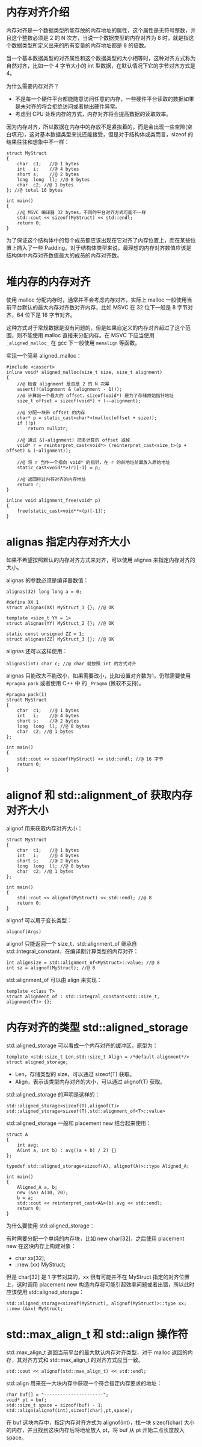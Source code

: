 # 内存对齐介绍

内存对齐是一个数据类型所能存放的内存地址的属性，这个属性是无符号整数，并且这个整数必须是 2 的 N 次方，当说一个数据类型的内存对齐为 8 时，就是指这个数据类型所定义出来的所有变量的内存地址都是 8 的倍数。

当一个基本数据类型的对齐属性和这个数据类型的大小相等时，这种对齐方式称为自然对齐，比如一个 4 字节大小的 int 型数据，在默认情况下它的字节对齐方式是 4。

为什么需要内存对齐？

- 不是每一个硬件平台都能随意访问任意的内存，一些硬件平台读取的数据如果是未对齐的将会拒绝访问或者抛出硬件异常。
- 考虑到 CPU 处理内存的方式，内存对齐将会提高数据的读取效率。

因为内存对齐，所以数据在内存中的存放不是紧挨着的，而是会出现一些空隙(空白填充)，这对基本数据类型来说还能接受，但是对于结构体或类而言，sizeof 的结果往往和想象中不一样：

```
struct MyStruct
{
	char  c1;	//@ 1 bytes
	int   i;	//@ 4 bytes
	short s;	//@ 2 bytes
	long  long  ll; //@ 8 bytes
	char  c2; //@ 1 bytes
}; //@ total 16 bytes

int main()
{
	//@ MSVC 编译器 32 bytes，不同的平台对齐方式可能不一样  
	std::cout << sizeof(MyStruct) << std::endl; 	
	return 0;
}
```

为了保证这个结构体中的每个成员都应该出现在它对齐了内存位置上，而在某些位置上插入了一些 Padding。对于结构体类型来说，最理想的内存对齐数值应该是结构体中内存对齐数值最大的成员的内存对齐数。

# 堆内存的内存对齐

使用 malloc 分配内存时，通常并不会考虑内存对齐，实际上 malloc 一般使用当前平台默认的最大内存对齐数对齐内存，比如  MSVC 在 32 位下一般是 8 字节对齐，64 位下是 16 字节对齐。

这种方式对于常规数据是没有问题的，但是如果自定义的内存对齐超过了这个范围，则不能使用 malloc 直接来分配内存。在 MSVC 下应当使用 `_aligned_malloc_` 在 gcc 下一般使用 `memalign` 等函数。

实现一个简易 aligned_malloc：

```
#include <cassert>
inline void* aligned_malloc(size_t size, size_t alignment)
{	
	//@ 检查 alignment 是否是 2 的 N 次幂
	assert(!(alignment & (alignment - 1)));
	//@ 计算出一个最大的 offset，sizeof(void*) 是为了存储原始指针地址
	size_t offset = sizeof(void*) + (--alignment);

	//@ 分配一块带 offset 的内存
	char* p = static_cast<char*>(malloc(offset + size));
	if (!p)
		return nullptr;
	
	//@ 通过 &(~alignment) 把多计算的 offset 减掉
	void* r = reinterpret_cast<void*> (reinterpret_cast<size_t>(p + offset) & (~alignment));

	//@ 将 r 当作一个指向 void* 的指针，在 r 的前地址前面放入原始地址
	static_cast<void**>(r)[-1] = p;

	//@ 返回经过内存对齐的内存地址
	return r;
}

inline void alignment_free(void* p)
{
	free(static_cast<void**>(p)[-1]);
}
```

# alignas 指定内存对齐大小

如果不希望按照默认的内存对齐方式来对齐，可以使用 alignas 来指定内存对齐的大小。

alignas  的参数必须是编译器数值：

```
alignas(32) long long a = 0;

#define XX 1
struct alignas(XX) MyStruct_1 {}; //@ OK

template <size_t YY = 1>
struct alignas(YY) MyStruct_2 {}; //@ OK

static const unsigned ZZ = 1;
struct alignas(ZZ) MyStruct_3 {}; //@ OK
```

alignas  还可以这样使用：

```
alignas(int) char c; //@ char 就按照 int 的方式对齐
```

alignas 只能改大不能改小，如果需要改小，比如设置对齐数为1，仍然需要使用 `#pragma pack` 或者使用 C++ 中 的 `_Pragma` (微软不支持)。

```
#pragma pack(1)
struct MyStruct
{
	char  c1;	//@ 1 bytes
	int   i;	//@ 4 bytes
	short s;	//@ 2 bytes
	long  long  ll; //@ 8 bytes
	char  c2; //@ 1 bytes
};

int main()
{
	std::cout << sizeof(MyStruct) << std::endl; //@ 16 字节
	return 0;
}
```

# alignof 和 std::alignment_of  获取内存对齐大小

alignof  用来获取内存对齐大小：

```
struct MyStruct
{
	char  c1;	//@ 1 bytes
	int   i;	//@ 4 bytes
	short s;	//@ 2 bytes
	long  long  ll; //@ 8 bytes
	char  c2; //@ 1 bytes
};

int main()
{
	std::cout << alignof(MyStruct) << std::endl; //@ 8
	return 0;
}
```

alignof  可以用于变长类型：

```
alignof(Args)
```

alignof  只能返回一个 size_t，std::alignment_of  继承自 std::integral_constant，在编译期计算类型的内存对齐：

```
int alignsize = std::alignment_of<MyStruct>::value; //@ 8
int sz = alignof(MyStruct); //@ 8
```

std::alignment_of 可以由 align 来实现：

```
template <class T>
struct alignment_of : std::integral_constant<std::size_t, alignment(T)> {};
```

# 内存对齐的类型 std::aligned_storage

std::aligned_storage 可以看成一个内存对齐的缓冲区，原型为：

```
template <std::size_t Len,std::size_t Align = /*default-alignment*/>
struct aligned_storage;
```

- Len，存储类型的 size，可以通过 sizeof(T) 获取。
- Align，表示该类型内存对齐的大小，可以通过 alignof(T) 获取。

std::aligned_storage 的声明是这样的：

```
std::aligned_storage<sizeof(T),alignof(T)>
std::aligned_storage<sizeof(T),std::alignment_of<T>::value>
```

std::aligned_storage 一般和 placement new 结合起来使用：

```
struct A
{
	int avg;
	A(int a, int b) : avg((a + b) / 2) {}
};

typedef std::aligned_storage<sizeof(A), alignof(A)>::type Aligned_A;

int main()
{
	Aligned_A a, b;
	new (&a) A(10, 20);
	b = a;
	std::cout << reinterpret_cast<A&>(b).avg << std::endl;
	return 0;
}
```

为什么要使用 std::aligned_storage：

有时需要分配一个单纯的内存块，比如 new char[32]，之后使用 placement new 在这块内存上构建对象：

- char xx[32];
- ::new (xx) MyStruct;

但是 char[32] 是 1 字节对其的，xx 很有可能并不在 MyStruct 指定的对齐位置上，这时调用 placement new 构造内存将可能引起效率问题或者出错，所以此时应该使用 std::aligned_storage：

```
std::aligned_storage<sizeof(MyStruct), alignof(MyStruct)>::type xx;
::new (&xx) MyStruct;
```

# std::max_align_t 和 std::align 操作符

std::max_align_t 返回当前平台的最大默认内存对齐类型，对于 malloc 返回的内存，其对齐方式和 std::max_align_t 的对齐方式应当一致。

```
std::cout << alignof(std::max_align_t) << std::endl; 
```

std::align 用来在一大块内存中获取一个符合指定内存要求的地址：

```
char buf[] = "----------------------";
void* pt = buf;
std::size_t space = sizeof(buf) - 1;
std::align(alignof(int),sizeof(char),pt,space);
```

在 buf 这块内存中，指定内存对齐方式为 alignof(int)，找一块 sizeof(char) 大小的内存，并且找到这块内存后将地址放入 pt，将 buf 从 pt 开始二点长度放入 space。











